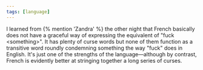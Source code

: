 ```yaml
---
tags: [language]
---
```


I learned from {% mention 'Zandra' %} the other night that French basically does
not have a graceful way of expressing the equivalent of "fuck \<something>". It
has plenty of curse words but none of them function as a transitive word roundly
condemning something the way "fuck" does in English. It's just one of the
strengths of the language—although by contrast, French is evidently better at
stringing together a long series of curses.
